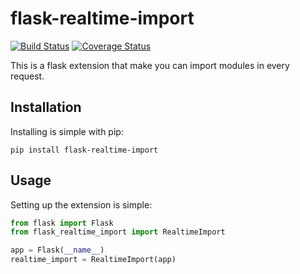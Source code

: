 # flask-realtime-import

[![Build Status](https://travis-ci.org/caimaoy/flask-realtime-import.svg?branch=master)](https://travis-ci.org/caimaoy/flask-realtime-import)
[![Coverage Status](https://coveralls.io/repos/github/caimaoy/flask-realtime-import/badge.svg?branch=master)](https://coveralls.io/github/caimaoy/flask-realtime-import?branch=master)

This is a flask extension that make you can import modules in every request.

## Installation

Installing is simple with pip:

```shell
pip install flask-realtime-import
```

## Usage

Setting up the extension is simple:

```python
from flask import Flask
from flask_realtime_import import RealtimeImport

app = Flask(__name__)
realtime_import = RealtimeImport(app)
```
